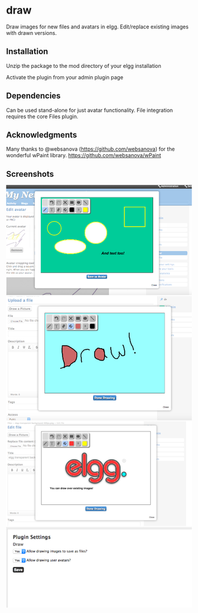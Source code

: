 # draw

Draw images for new files and avatars in elgg.  Edit/replace existing images with
drawn versions.


## Installation

Unzip the package to the mod directory of your elgg installation

Activate the plugin from your admin plugin page


## Dependencies

Can be used stand-alone for just avatar functionality.  File integration requires
the core Files plugin.


## Acknowledgments

Many thanks to @websanova (https://github.com/websanova) for the wonderful wPaint
library.  https://github.com/websanova/wPaint


## Screenshots

![alt text](https://raw.githubusercontent.com/beck24/draw/master/graphics/draw.png "Create an avatar")
![alt text](https://raw.githubusercontent.com/beck24/draw/master/graphics/draw2.png "Draw a new image to save as a file")
![alt text](https://raw.githubusercontent.com/beck24/draw/master/graphics/draw3.png "Draw over an existing image")
![alt text](https://raw.githubusercontent.com/beck24/draw/master/graphics/draw4.png "Plugin settings")